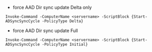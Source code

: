 - force AAD Dir sync update Delta only
``` 
Invoke-Command -ComputerName <servername> -ScriptBlock {Start-ADSyncSyncCycle -PolicyType Delta}
```

- force AAD Dir sync update Full
```
Invoke-Command -ComputerName <servername> -ScriptBlock {Start-ADSyncSyncCycle -PolicyType Initial}
```
